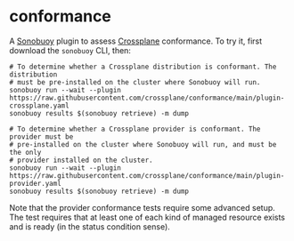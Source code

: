 # conformance

A [Sonobuoy] plugin to assess [Crossplane] conformance. To try it, first
download the `sonobuoy` CLI, then:

```console
# To determine whether a Crossplane distribution is conformant. The distribution
# must be pre-installed on the cluster where Sonobuoy will run.
sonobuoy run --wait --plugin https://raw.githubusercontent.com/crossplane/conformance/main/plugin-crossplane.yaml
sonobuoy results $(sonobuoy retrieve) -m dump

# To determine whether a Crossplane provider is conformant. The provider must be
# pre-installed on the cluster where Sonobuoy will run, and must be the only
# provider installed on the cluster.
sonobuoy run --wait --plugin https://raw.githubusercontent.com/crossplane/conformance/main/plugin-provider.yaml
sonobuoy results $(sonobuoy retrieve) -m dump
```

Note that the provider conformance tests require some advanced setup. The test
requires that at least one of each kind of managed resource exists and is ready
(in the status condition sense).

[sonobuoy]: https://sonobuoy.io/
[crossplane]: https://crossplane.io/
